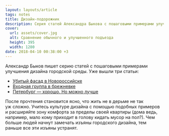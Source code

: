 ```yaml
---
layout: layouts/article
tags: notes
title: Дизайн-подорожник
description: Серия статей Александра Быкова с пошаговыми примерами улучшения дизайна городской среды
cover:
  url: assets/cover.jpg
  alt: Сравнение обычного и улучшенного подъезда
  height: 395
  width: 1280
date: 2018-04-10 00:38:00 +3
---
```


Александр Быков пишет серию статей с пошаговыми примерами улучшения дизайна городской среды. Уже вышли три статьи:

* [Убитый фасад в Новороссийске](https://zen.yandex.ru/media/id/5a78aa06f03173b1df500be8/5a9019a6256d5cdcf7814bdc)
* [Входная группа в брежневке](https://zen.yandex.ru/media/id/5a78aa06f03173b1df500be8/5a97b81877d0e69928b56b41)
* [Петербург — хорошо. Но можно лучше](https://zen.yandex.ru/media/id/5a78aa06f03173b1df500be8/5ac1c8cc610493acb72f9d00)

После прочтения становится ясно, что жить не в дерьме не так уж сложно. Учитесь культуре дизайна с помощью подобных примеров и расширяйте зону комфорта за пределы своей квартиры (дома ведь, например, мало кому приходит в голову кидать мусор на пол?). Чем больше людей начнут замечать изъяны городского дизайна, тем раньше все эти изъяны устранят.
